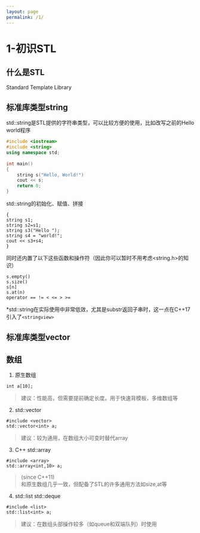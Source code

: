 ```yaml
---
layout: page
permalink: /1/
---
```


# 1-初识STL

## 什么是STL

Standard Template Library

## 标准库类型string

std::string是STL提供的字符串类型，可以比较方便的使用，比如改写之前的Hello world程序

```cpp
#include <iostream>
#include <string>
using namespace std;
 
int main() 
{
    string s("Hello, World!")
    cout << s;
    return 0;
}
```

std::string的初始化、赋值、拼接
```
{
string s1;
string s2=s1;
string s3("Hello ");
string s4 = "world!";
cout << s3+s4;
}
```

同时还内置了以下这些函数和操作符（因此你可以暂时不用考虑<string.h>的知识）
```
s.empty()
s.size()
s[n]
s.at(n)
operator == != < <= > >=
```

*std::string在实际使用中非常低效，尤其是substr返回子串时，这一点在C++17引入了`<stringview>`

## 标准库类型vector

## 数组

1. 原生数组

`int a[10];`

> 建议：性能高，但需要提前确定长度。用于快速背模板，多维数组等
> 
2. std::vector

```
#include <vector>
std::vector<int> a;
```
> 建议：较为通用，在数组大小可变时替代array
> 
3. C++ std::array

```
#include <array>
std::array<int,10> a;
```
> (since C++11)  
> 和原生数组几乎一致，但配备了STL的许多通用方法如size,at等
> 
4. std::list std::deque

```
#include <list>
std::list<int> a;
```
> 建议：在数组头部操作较多（如queue和双端队列）时使用
